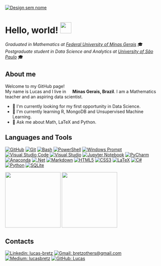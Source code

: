 [![Design sem nome](https://user-images.githubusercontent.com/94881508/202249059-e6833409-f7e3-455e-bfb2-9bee7dfb6975.png)](https://github.com/lucasbrtz)

# Hello, world! <img src="https://github.com/rajput2107/rajput2107/blob/master/Assets/Earth.gif" width="36px">

*Graduated in Mathematics at [Federal University of Minas Gerais](https://ufmg.br/)* :mortar_board:
<br>*Postgraduate student in Data Science and Analytics at [University of São Paulo](https://www5.usp.br/)* :mortar_board:

## About me
Welcome to my GitHub page!
<br>My name is Lucas and I live in <img src="https://cdn-icons-png.flaticon.com/512/3909/3909370.png" width="13"/> <b>Minas Gerais, Brazil</b>.
I am a Mathematics teacher and an aspiring data scientist.

- :telescope: I'm currently looking for my first opportunity in Data Science.
- :brain: I'm currently learning R, MongoDB and Unsupervised Machine Learning.
- :speech_balloon: Ask me about Math, LaTeX and Python.

## Languages and Tools
[![GitHub](https://img.shields.io/badge/GitHub-100000?style=flat-square&logo=github&logoColor=white)](https://github.com/)
[![Git](https://img.shields.io/badge/GIT-E44C30?style=flat-square&logo=git&logoColor=white)](https://git-scm.com/)
[![Bash](https://img.shields.io/badge/GNU%20Bash-4EAA25?style=flat-square&logo=GNU%20Bash&logoColor=white)](https://www.gnu.org/software/bash/)
[![PowerShell](https://img.shields.io/badge/powershell-5391FE?style=flat-square&logo=powershell&logoColor=white)](https://learn.microsoft.com/en-us/powershell/)
[![Windows Prompt](https://img.shields.io/badge/windows%20terminal-4D4D4D?style=flat-square&logo=windows%20terminal&logoColor=white)](https://learn.microsoft.com/en-us/windows-server/administration/windows-commands/prompt)
[![Visual Studio Code](https://img.shields.io/badge/Visual%20Studio%20Code-0078d7.svg?style=flat-square&flat-squarelogo=visual-studio-code&logoColor=white)](https://code.visualstudio.com/)
[![Visual Studio](https://img.shields.io/badge/Visual%20Studio-5C2D91.svg?style=flat-square&logo=visual-studio&logoColor=white)](https://visualstudio.microsoft.com/vs/community/)
[![Jupyter Notebook](https://img.shields.io/badge/jupyter-%23FA0F00.svg?style=flat-square&logo=jupyter&logoColor=white)](https://jupyter.org/)
[![PyCharm](https://img.shields.io/badge/pycharm-143?style=flat-square&logo=pycharm&logoColor=black&color=black&labelColor=green)](https://www.jetbrains.com/pycharm/)
[![Anaconda](https://img.shields.io/badge/Anaconda-%2344A833.svg?style=flat-square&logo=anaconda&logoColor=white)](https://anaconda.org/)
[![.Net](https://img.shields.io/badge/.NET-5C2D91?style=flat-square&logo=.net&logoColor=white)](https://dotnet.microsoft.com/en-us/)
[![Markdown](https://img.shields.io/badge/markdown-%23000000.svg?style=flat-square&logo=markdown&logoColor=white)](https://www.markdownguide.org/)
[![HTML5](https://img.shields.io/badge/html5-%23E34F26.svg?style=flat-square&logo=html5&logoColor=white)](https://developer.mozilla.org/en-US/docs/Web/HTML)
[![CSS3](https://img.shields.io/badge/css3-%231572B6.svg?style=flat-square&logo=css3&logoColor=white)](https://developer.mozilla.org/en-US/docs/Web/CSS)
[![LaTeX](https://img.shields.io/badge/latex-%23008080.svg?style=flat-square&logo=latex&logoColor=white)](https://www.latex-project.org/)
[![C#](https://img.shields.io/badge/c%23-%23239120.svg?style=flat-square&logo=c-sharp&logoColor=white)](https://learn.microsoft.com/en-us/dotnet/csharp/)
[![Python](https://img.shields.io/badge/python-3670A0?style=flat-square&logo=python&logoColor=ffdd54)](https://www.python.org/)
[![SQLite](https://img.shields.io/badge/sqlite-%2307405e.svg?style=flat-square&logo=sqlite&logoColor=white)](https://www.sqlite.org/index.html)

<div>
  <img height="180" src="https://github-readme-stats.vercel.app/api?username=lucasbrtz&show_icons=true&theme=dark"/>
  <img height="180" src="https://github-readme-stats.vercel.app/api/top-langs/?username=lucasbrtz&theme=dark&layout=compact"/>
</div>

<!---
[![Lucas' github stats](https://github-readme-stats.vercel.app/api?username=lucasbrtz&show_icons=true&theme=dark)](https://github.com/lucasbrtz/github-readme-stats)
[![Lucas' top languages](https://github-readme-stats.vercel.app/api/top-langs/?username=lucasbrtz&theme=dark&layout=compact)](https://github.com/lucasbrtz/github-readme-stats)
--->

## Contacts
[![Linkedin: lucas-bretz](https://img.shields.io/badge/-lucas--bretz-blue?style=flat-square&logo=Linkedin&logoColor=white&link=https://www.linkedin.com/in/lucas-bretz/)](https://www.linkedin.com/in/lucas-bretz/)
[![Gmail: bretzothers@gmail.com](https://img.shields.io/badge/bretzothers-D14836?style=flat-square&logo=gmail&logoColor=white)](mailto:bretzothers@gmail.com)
[![Medium: lucasbretz](https://img.shields.io/badge/lucasbretz-12100E?style=flat-square&logo=medium&logoColor=white)](https://medium.com/@lucasbretz)
[![GitHub: Lucas](https://img.shields.io/github/followers/lucasbrtz?label=follow&style=social)](https://github.com/lucasbrtz)

<!---
lucasbrtz/lucasbrtz is a ✨ special ✨ repository because its `README.md` (this file) appears on your GitHub profile.
You can click the Preview link to take a look at your changes.
--->
